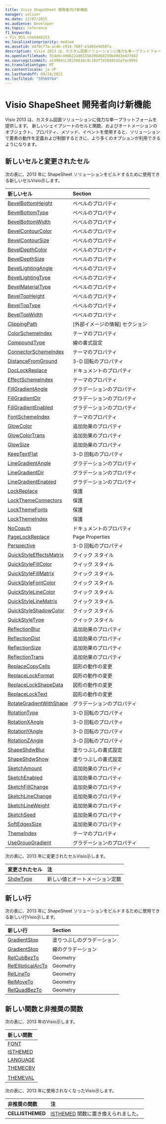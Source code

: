 ```yaml
---
title: Visio ShapeSheet 開発者向け新機能
manager: soliver
ms.date: 12/07/2015
ms.audience: Developer
ms.topic: reference
f1_keywords:
- Vis_DSS.chm1046253
ms.localizationpriority: medium
ms.assetid: d4f0cf7a-ac4b-c914-7887-e1d65e9d59fa
description: Visio 2013 は、カスタム図面ソリューションに強力な単一プラットフォームを提供します。 新しいシェイプシートのセルと関数、およびオートメーションのオブジェクト、プロパティ、メソッド、イベントを使用すると、ソリューションで要素の動作を定義および制御するときに、より多くのオプションが利用できるようになります。
ms.openlocfilehash: 554ebc4d6622a00155639b860250b49d3e43f843
ms.sourcegitcommit: a1d9041c20256616c9c183f7d1049142a7ac6991
ms.translationtype: MT
ms.contentlocale: ja-JP
ms.lasthandoff: 09/24/2021
ms.locfileid: "59569784"
---
```

# <a name="whats-new-for-visio-shapesheet-developers"></a>Visio ShapeSheet 開発者向け新機能

Visio 2013 は、カスタム図面ソリューションに強力な単一プラットフォームを提供します。 新しいシェイプシートのセルと関数、およびオートメーションのオブジェクト、プロパティ、メソッド、イベントを使用すると、ソリューションで要素の動作を定義および制御するときに、より多くのオプションが利用できるようになります。
  
## <a name="new-and-changed-cells"></a>新しいセルと変更されたセル
<a name="vis15_WhatsNew_Cells"> </a>

次の表に、2013 年に ShapeSheet ソリューションをビルドするために使用できる新しいセルVisio示します。
  
|**新しいセル**|**Section**|
|:-----|:-----|
|[BevelBottomHeight](bevelbottomheight-cell-bevel-properties-section.md) <br/> |ベベルのプロパティ  <br/> |
|[BevelBottomType](bevelbottomtype-cell-bevel-properties-section.md) <br/> |ベベルのプロパティ  <br/> |
|[BevelBottomWidth](bevelbottomwidth-cell-bevel-properties-section.md) <br/> |ベベルのプロパティ  <br/> |
|[BevelContourColor](bevelcontourcolor-cell-bevel-properties-section.md) <br/> |ベベルのプロパティ  <br/> |
|[BevelContourSize](bevelcontoursize-cell-bevel-properties-section.md) <br/> |ベベルのプロパティ  <br/> |
|[BevelDepthColor](beveldepthcolor-cell-bevel-properties-section.md) <br/> |ベベルのプロパティ  <br/> |
|[BevelDepthSize](beveldepthsize-cell-bevel-properties-section.md) <br/> |ベベルのプロパティ  <br/> |
|[BevelLightingAngle](bevellightingangle-cell-bevel-properties-section.md) <br/> |ベベルのプロパティ  <br/> |
|[BevelLightingType](bevellightingtype-cell-bevel-properties-section.md) <br/> |ベベルのプロパティ  <br/> |
|[BevelMaterialType](bevelmaterialtype-cell-bevel-properties-section.md) <br/> |ベベルのプロパティ  <br/> |
|[BevelTopHeight](beveltopheight-cell-bevel-properties-section.md) <br/> |ベベルのプロパティ  <br/> |
|[BevelTopType](beveltoptype-cell-bevel-properties-section.md) <br/> |ベベルのプロパティ  <br/> |
|[BevelTopWidth](beveltopwidth-cell-bevel-properties-section.md) <br/> |ベベルのプロパティ  <br/> |
|[ClippingPath](clippingpath-cell-foreign-image-info-section.md) <br/> |[外部イメージの情報] セクション  <br/> |
|[ColorSchemeIndex](colorschemeindex-cell-theme-properties-section.md) <br/> |テーマのプロパティ  <br/> |
|[CompoundType](compoundtype-cell-line-format-section.md) <br/> |線の書式設定  <br/> |
|[ConnectorSchemeIndex](connectorschemeindex-cell-theme-properties-section.md) <br/> |テーマのプロパティ  <br/> |
|[DistanceFromGround](distancefromground-cell-3-d-rotation-properties.md) <br/> |3-D 回転のプロパティ  <br/> |
|[DocLockReplace](doclockreplace-cell-document-properties-section.md) <br/> |ドキュメントのプロパティ  <br/> |
|[EffectSchemeIndex](effectschemeindex-cell-theme-properties-section.md) <br/> |テーマのプロパティ  <br/> |
|[FillGradientAngle](fillgradientangle-cell-gradient-properties-section.md) <br/> |グラデーションのプロパティ  <br/> |
|[FillGradientDir](fillgradientdir-cell-gradient-properties-section.md) <br/> |グラデーションのプロパティ  <br/> |
|[FillGradientEnabled](fillgradientenabled-cell-gradient-properties-section.md) <br/> |グラデーションのプロパティ  <br/> |
|[FontSchemeIndex](fontschemeindex-cell-theme-properties-section.md) <br/> |テーマのプロパティ  <br/> |
|[GlowColor](glowcolor-cell-additional-effect-properties-section.md) <br/> |追加効果のプロパティ  <br/> |
|[GlowColorTrans](glowcolortrans-cell-additional-effect-properties-section.md) <br/> |追加効果のプロパティ  <br/> |
|[GlowSize](glowsize-cell-additional-effect-properties-section.md) <br/> |追加効果のプロパティ  <br/> |
|[KeepTextFlat](keeptextflat-cell-3-d-rotation-properties-section.md) <br/> |3-D 回転のプロパティ  <br/> |
|[LineGradientAngle](linegradientangle-cell-gradient-properties-section.md) <br/> |グラデーションのプロパティ  <br/> |
|[LineGradientDir](linegradientdir-cell-gradient-properties-section.md) <br/> |グラデーションのプロパティ  <br/> |
|[LineGradientEnabled](linegradientenabled-cell-gradient-properties-section.md) <br/> |グラデーションのプロパティ  <br/> |
|[LockReplace](lockreplace-cell-protection-section.md) <br/> |保護  <br/> |
|[LockThemeConnectors](lockthemeconnectors-cell-protection-section.md) <br/> |保護  <br/> |
|[LockThemeFonts](lockthemefonts-cell-protection-section.md) <br/> |保護  <br/> |
|[LockThemeIndex](lockthemeindex-cell-protection-section.md) <br/> |保護  <br/> |
|[NoCoauth](nocoauth-cell-document-properties-section.md) <br/> |ドキュメントのプロパティ  <br/> |
|[PageLockReplace](pagelockreplace-cell-page-properties-section.md) <br/> |Page Properties  <br/> |
|[Perspective](perspective-cell-3-d-rotation-properties-section.md) <br/> |3-D 回転のプロパティ  <br/> |
|[QuickStyleEffectsMatrix](quickstyleeffectsmatrix-cell-quick-style-section.md) <br/> |クイック スタイル  <br/> |
|[QuickStyleFillColor](quickstylefillcolor-cell-quick-style-section.md) <br/> |クイック スタイル  <br/> |
|[QuickStyleFillMatrix](quickstylefillmatrix-cell-quick-style-section.md) <br/> |クイック スタイル  <br/> |
|[QuickStyleFontColor](quickstylefontcolor-cell-quick-style-section.md) <br/> |クイック スタイル  <br/> |
|[QuickStyleLineColor](quickstylelinecolor-cell-quick-style-section.md) <br/> |クイック スタイル  <br/> |
|[QuickStyleLineMatrix](quickstylelinematrix-cell-quick-style-section.md) <br/> |クイック スタイル  <br/> |
|[QuickStyleShadowColor](quickstyleshadowcolor-cell-quick-style-section.md) <br/> |クイック スタイル  <br/> |
|[QuickStyleType](quickstyletype-cell-quick-style-section.md) <br/> |クイック スタイル  <br/> |
|[ReflectionBlur](reflectionblur-cell-additional-effect-properties-section.md) <br/> |追加効果のプロパティ  <br/> |
|[ReflectionDist](reflectiondist-cell-additional-effect-properties-section.md) <br/> |追加効果のプロパティ  <br/> |
|[ReflectionSize](reflectionsize-cell-additional-effect-properties-section.md) <br/> |追加効果のプロパティ  <br/> |
|[ReflectionTrans](reflectiontrans-cell-additional-effect-properties-section.md) <br/> |追加効果のプロパティ  <br/> |
|[ReplaceCopyCells](replacecopycells-cell-change-shape-behavior-section.md) <br/> |図形の動作の変更  <br/> |
|[ReplaceLockFormat](replacelockformat-cell-change-shape-behavior-section.md) <br/> |図形の動作の変更  <br/> |
|[ReplaceLockShapeData](replacelockshapedata-cell-change-shape-behavior-section.md) <br/> |図形の動作の変更  <br/> |
|[ReplaceLockText](replacelocktext-cell-change-shape-behavior-section.md) <br/> |図形の動作の変更  <br/> |
|[RotateGradientWithShape](rotategradientwithshape-cell-gradient-properties-section.md) <br/> |グラデーションのプロパティ  <br/> |
|[RotationType](rotationtype-cell-3-d-rotation-properties-section.md) <br/> |3-D 回転のプロパティ  <br/> |
|[RotationXAngle](rotationxangle-cell-3-d-rotation-properties-section.md) <br/> |3-D 回転のプロパティ  <br/> |
|[RotationYAngle](rotationyangle-cell-3-d-rotation-properties-section.md) <br/> |3-D 回転のプロパティ  <br/> |
|[RotationZAngle](rotationzangle-cell-3-d-rotation-properties-section.md) <br/> |3-D 回転のプロパティ  <br/> |
|[ShapeShdwBlur](shapeshdwblur-cell-fill-format-section.md) <br/> |塗りつぶしの書式設定  <br/> |
|[ShapeShdwShow](shapeshdwshow-cell-fill-format-section.md) <br/> |塗りつぶしの書式設定  <br/> |
|[SketchAmount](sketchamount-cell-additional-effect-properties-section.md) <br/> |追加効果のプロパティ  <br/> |
|[SketchEnabled](sketchenabled-cell-additional-effect-properties-section.md) <br/> |追加効果のプロパティ  <br/> |
|[SketchFillChange](sketchfillchange-cell-additional-effect-properties-section.md) <br/> |追加効果のプロパティ  <br/> |
|[SketchLineChange](sketchlinechange-cell-additional-effect-properties-section.md) <br/> |追加効果のプロパティ  <br/> |
|[SketchLineWeight](sketchlineweight-cell-additional-effect-properties-section.md) <br/> |追加効果のプロパティ  <br/> |
|[SketchSeed](sketchseed-cell-additional-effect-properties-section.md) <br/> |追加効果のプロパティ  <br/> |
|[SoftEdgesSize](softedgessize-cell-additional-effect-properties-section.md) <br/> |追加効果のプロパティ  <br/> |
|[ThemeIndex](themeindex-cell-theme-properties-section.md) <br/> |テーマのプロパティ  <br/> |
|[UseGroupGradient](usegroupgradient-cell-gradient-properties-section.md) <br/> |グラデーションのプロパティ  <br/> |
   
次の表に、2013 年に変更されたセルVisio示します。
  
|**変更されたセル**|**注**|
|:-----|:-----|
|[ShdwType](shdwtype-cell-page-properties-section.md) <br/> |新しい値とオートメーション定数  <br/> |
   
## <a name="new-rows"></a>新しい行
<a name="vis15_WhatsNew_Rows"> </a>

次の表に、2013 年に ShapeSheet ソリューションをビルドするために使用できる新しい行Visio示します。
  
|**新しい行**|**Section**|
|:-----|:-----|
|[GradientStop](gradient-stop-row-fill-gradient-section.md) <br/> |塗りつぶしのグラデーション  <br/> |
|[GradientStop](gradient-stop-row-line-gradient-section.md) <br/> |線のグラデーション  <br/> |
|[RelCubBezTo](relcubbezto-row-geometry-section.md) <br/> |Geometry  <br/> |
|[RelEllipticalArcTo](relellipticalarcto-row-geometry-section.md) <br/> |Geometry  <br/> |
|[RelLineTo](rellineto-row-geometry-section.md) <br/> |Geometry  <br/> |
|[RelMoveTo](relmoveto-row-geometry-section.md) <br/> |Geometry  <br/> |
|[RelQuadBezTo](relquadbezto-row-geometry-section.md) <br/> |Geometry  <br/> |
   
## <a name="new-and-deprecated-functions"></a>新しい関数と非推奨の関数
<a name="vis15_WhatsNew_Functions"> </a>

次の表に、2013 年のVisio示します。
  
|**新しい関数**|
|:-----|
|[FONT](font-function.md) <br/> |
|[ISTHEMED](isthemed-function.md) <br/> |
|[LANGUAGE](language-function.md) <br/> |
|[THEMECBV](themecbv-function.md) <br/> |
||
|[THEMEVAL](themeval-function.md) <br/> |
   
次の表に、2013 年に使用されなくなったVisio示します。
  
|**非推奨の関数**|**注**|
|:-----|:-----|
|**CELLISTHEMED** <br/> |[ISTHEMED](isthemed-function.md) 関数に置き換えられました。  <br/> |
   

